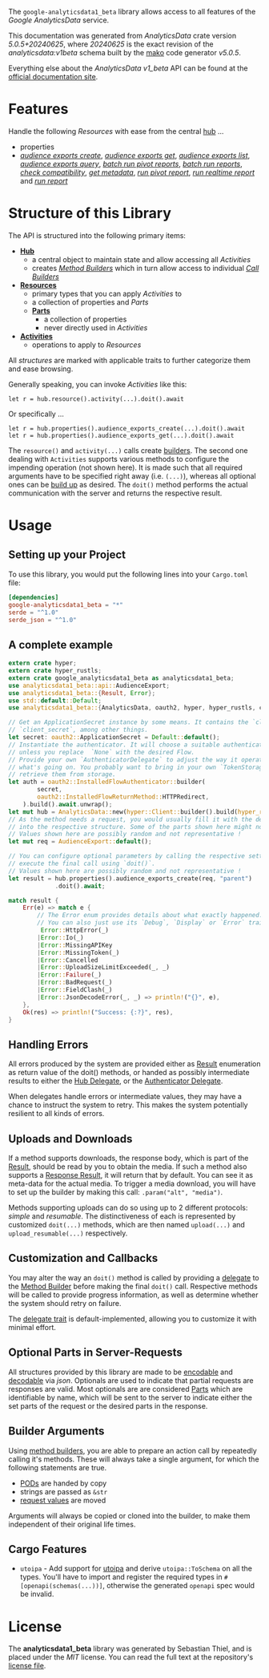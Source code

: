 <!---
DO NOT EDIT !
This file was generated automatically from 'src/generator/templates/api/README.md.mako'
DO NOT EDIT !
-->
The `google-analyticsdata1_beta` library allows access to all features of the *Google AnalyticsData* service.

This documentation was generated from *AnalyticsData* crate version *5.0.5+20240625*, where *20240625* is the exact revision of the *analyticsdata:v1beta* schema built by the [mako](http://www.makotemplates.org/) code generator *v5.0.5*.

Everything else about the *AnalyticsData* *v1_beta* API can be found at the
[official documentation site](https://developers.google.com/analytics/devguides/reporting/data/v1/).
# Features

Handle the following *Resources* with ease from the central [hub](https://docs.rs/google-analyticsdata1_beta/5.0.5+20240625/google_analyticsdata1_beta/AnalyticsData) ... 

* properties
 * [*audience exports create*](https://docs.rs/google-analyticsdata1_beta/5.0.5+20240625/google_analyticsdata1_beta/api::PropertyAudienceExportCreateCall), [*audience exports get*](https://docs.rs/google-analyticsdata1_beta/5.0.5+20240625/google_analyticsdata1_beta/api::PropertyAudienceExportGetCall), [*audience exports list*](https://docs.rs/google-analyticsdata1_beta/5.0.5+20240625/google_analyticsdata1_beta/api::PropertyAudienceExportListCall), [*audience exports query*](https://docs.rs/google-analyticsdata1_beta/5.0.5+20240625/google_analyticsdata1_beta/api::PropertyAudienceExportQueryCall), [*batch run pivot reports*](https://docs.rs/google-analyticsdata1_beta/5.0.5+20240625/google_analyticsdata1_beta/api::PropertyBatchRunPivotReportCall), [*batch run reports*](https://docs.rs/google-analyticsdata1_beta/5.0.5+20240625/google_analyticsdata1_beta/api::PropertyBatchRunReportCall), [*check compatibility*](https://docs.rs/google-analyticsdata1_beta/5.0.5+20240625/google_analyticsdata1_beta/api::PropertyCheckCompatibilityCall), [*get metadata*](https://docs.rs/google-analyticsdata1_beta/5.0.5+20240625/google_analyticsdata1_beta/api::PropertyGetMetadataCall), [*run pivot report*](https://docs.rs/google-analyticsdata1_beta/5.0.5+20240625/google_analyticsdata1_beta/api::PropertyRunPivotReportCall), [*run realtime report*](https://docs.rs/google-analyticsdata1_beta/5.0.5+20240625/google_analyticsdata1_beta/api::PropertyRunRealtimeReportCall) and [*run report*](https://docs.rs/google-analyticsdata1_beta/5.0.5+20240625/google_analyticsdata1_beta/api::PropertyRunReportCall)




# Structure of this Library

The API is structured into the following primary items:

* **[Hub](https://docs.rs/google-analyticsdata1_beta/5.0.5+20240625/google_analyticsdata1_beta/AnalyticsData)**
    * a central object to maintain state and allow accessing all *Activities*
    * creates [*Method Builders*](https://docs.rs/google-analyticsdata1_beta/5.0.5+20240625/google_analyticsdata1_beta/client::MethodsBuilder) which in turn
      allow access to individual [*Call Builders*](https://docs.rs/google-analyticsdata1_beta/5.0.5+20240625/google_analyticsdata1_beta/client::CallBuilder)
* **[Resources](https://docs.rs/google-analyticsdata1_beta/5.0.5+20240625/google_analyticsdata1_beta/client::Resource)**
    * primary types that you can apply *Activities* to
    * a collection of properties and *Parts*
    * **[Parts](https://docs.rs/google-analyticsdata1_beta/5.0.5+20240625/google_analyticsdata1_beta/client::Part)**
        * a collection of properties
        * never directly used in *Activities*
* **[Activities](https://docs.rs/google-analyticsdata1_beta/5.0.5+20240625/google_analyticsdata1_beta/client::CallBuilder)**
    * operations to apply to *Resources*

All *structures* are marked with applicable traits to further categorize them and ease browsing.

Generally speaking, you can invoke *Activities* like this:

```Rust,ignore
let r = hub.resource().activity(...).doit().await
```

Or specifically ...

```ignore
let r = hub.properties().audience_exports_create(...).doit().await
let r = hub.properties().audience_exports_get(...).doit().await
```

The `resource()` and `activity(...)` calls create [builders][builder-pattern]. The second one dealing with `Activities` 
supports various methods to configure the impending operation (not shown here). It is made such that all required arguments have to be 
specified right away (i.e. `(...)`), whereas all optional ones can be [build up][builder-pattern] as desired.
The `doit()` method performs the actual communication with the server and returns the respective result.

# Usage

## Setting up your Project

To use this library, you would put the following lines into your `Cargo.toml` file:

```toml
[dependencies]
google-analyticsdata1_beta = "*"
serde = "^1.0"
serde_json = "^1.0"
```

## A complete example

```Rust
extern crate hyper;
extern crate hyper_rustls;
extern crate google_analyticsdata1_beta as analyticsdata1_beta;
use analyticsdata1_beta::api::AudienceExport;
use analyticsdata1_beta::{Result, Error};
use std::default::Default;
use analyticsdata1_beta::{AnalyticsData, oauth2, hyper, hyper_rustls, chrono, FieldMask};

// Get an ApplicationSecret instance by some means. It contains the `client_id` and 
// `client_secret`, among other things.
let secret: oauth2::ApplicationSecret = Default::default();
// Instantiate the authenticator. It will choose a suitable authentication flow for you, 
// unless you replace  `None` with the desired Flow.
// Provide your own `AuthenticatorDelegate` to adjust the way it operates and get feedback about 
// what's going on. You probably want to bring in your own `TokenStorage` to persist tokens and
// retrieve them from storage.
let auth = oauth2::InstalledFlowAuthenticator::builder(
        secret,
        oauth2::InstalledFlowReturnMethod::HTTPRedirect,
    ).build().await.unwrap();
let mut hub = AnalyticsData::new(hyper::Client::builder().build(hyper_rustls::HttpsConnectorBuilder::new().with_native_roots().unwrap().https_or_http().enable_http1().build()), auth);
// As the method needs a request, you would usually fill it with the desired information
// into the respective structure. Some of the parts shown here might not be applicable !
// Values shown here are possibly random and not representative !
let mut req = AudienceExport::default();

// You can configure optional parameters by calling the respective setters at will, and
// execute the final call using `doit()`.
// Values shown here are possibly random and not representative !
let result = hub.properties().audience_exports_create(req, "parent")
             .doit().await;

match result {
    Err(e) => match e {
        // The Error enum provides details about what exactly happened.
        // You can also just use its `Debug`, `Display` or `Error` traits
         Error::HttpError(_)
        |Error::Io(_)
        |Error::MissingAPIKey
        |Error::MissingToken(_)
        |Error::Cancelled
        |Error::UploadSizeLimitExceeded(_, _)
        |Error::Failure(_)
        |Error::BadRequest(_)
        |Error::FieldClash(_)
        |Error::JsonDecodeError(_, _) => println!("{}", e),
    },
    Ok(res) => println!("Success: {:?}", res),
}

```
## Handling Errors

All errors produced by the system are provided either as [Result](https://docs.rs/google-analyticsdata1_beta/5.0.5+20240625/google_analyticsdata1_beta/client::Result) enumeration as return value of
the doit() methods, or handed as possibly intermediate results to either the 
[Hub Delegate](https://docs.rs/google-analyticsdata1_beta/5.0.5+20240625/google_analyticsdata1_beta/client::Delegate), or the [Authenticator Delegate](https://docs.rs/yup-oauth2/*/yup_oauth2/trait.AuthenticatorDelegate.html).

When delegates handle errors or intermediate values, they may have a chance to instruct the system to retry. This 
makes the system potentially resilient to all kinds of errors.

## Uploads and Downloads
If a method supports downloads, the response body, which is part of the [Result](https://docs.rs/google-analyticsdata1_beta/5.0.5+20240625/google_analyticsdata1_beta/client::Result), should be
read by you to obtain the media.
If such a method also supports a [Response Result](https://docs.rs/google-analyticsdata1_beta/5.0.5+20240625/google_analyticsdata1_beta/client::ResponseResult), it will return that by default.
You can see it as meta-data for the actual media. To trigger a media download, you will have to set up the builder by making
this call: `.param("alt", "media")`.

Methods supporting uploads can do so using up to 2 different protocols: 
*simple* and *resumable*. The distinctiveness of each is represented by customized 
`doit(...)` methods, which are then named `upload(...)` and `upload_resumable(...)` respectively.

## Customization and Callbacks

You may alter the way an `doit()` method is called by providing a [delegate](https://docs.rs/google-analyticsdata1_beta/5.0.5+20240625/google_analyticsdata1_beta/client::Delegate) to the 
[Method Builder](https://docs.rs/google-analyticsdata1_beta/5.0.5+20240625/google_analyticsdata1_beta/client::CallBuilder) before making the final `doit()` call. 
Respective methods will be called to provide progress information, as well as determine whether the system should 
retry on failure.

The [delegate trait](https://docs.rs/google-analyticsdata1_beta/5.0.5+20240625/google_analyticsdata1_beta/client::Delegate) is default-implemented, allowing you to customize it with minimal effort.

## Optional Parts in Server-Requests

All structures provided by this library are made to be [encodable](https://docs.rs/google-analyticsdata1_beta/5.0.5+20240625/google_analyticsdata1_beta/client::RequestValue) and 
[decodable](https://docs.rs/google-analyticsdata1_beta/5.0.5+20240625/google_analyticsdata1_beta/client::ResponseResult) via *json*. Optionals are used to indicate that partial requests are responses 
are valid.
Most optionals are are considered [Parts](https://docs.rs/google-analyticsdata1_beta/5.0.5+20240625/google_analyticsdata1_beta/client::Part) which are identifiable by name, which will be sent to 
the server to indicate either the set parts of the request or the desired parts in the response.

## Builder Arguments

Using [method builders](https://docs.rs/google-analyticsdata1_beta/5.0.5+20240625/google_analyticsdata1_beta/client::CallBuilder), you are able to prepare an action call by repeatedly calling it's methods.
These will always take a single argument, for which the following statements are true.

* [PODs][wiki-pod] are handed by copy
* strings are passed as `&str`
* [request values](https://docs.rs/google-analyticsdata1_beta/5.0.5+20240625/google_analyticsdata1_beta/client::RequestValue) are moved

Arguments will always be copied or cloned into the builder, to make them independent of their original life times.

[wiki-pod]: http://en.wikipedia.org/wiki/Plain_old_data_structure
[builder-pattern]: http://en.wikipedia.org/wiki/Builder_pattern
[google-go-api]: https://github.com/google/google-api-go-client

## Cargo Features

* `utoipa` - Add support for [utoipa](https://crates.io/crates/utoipa) and derive `utoipa::ToSchema` on all
the types. You'll have to import and register the required types in `#[openapi(schemas(...))]`, otherwise the
generated `openapi` spec would be invalid.


# License
The **analyticsdata1_beta** library was generated by Sebastian Thiel, and is placed 
under the *MIT* license.
You can read the full text at the repository's [license file][repo-license].

[repo-license]: https://github.com/Byron/google-apis-rsblob/main/LICENSE.md

